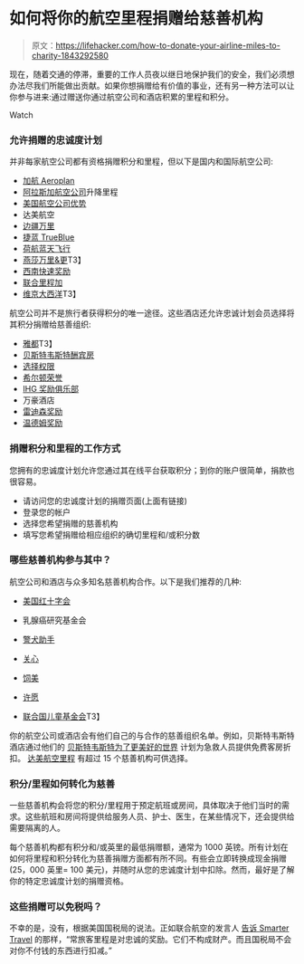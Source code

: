 # 如何将你的航空里程捐赠给慈善机构

> 原文：<https://lifehacker.com/how-to-donate-your-airline-miles-to-charity-1843292580>

现在，随着交通的停滞，重要的工作人员夜以继日地保护我们的安全，我们必须想办法尽我们所能做出贡献。如果你想捐赠给有价值的事业，还有另一种方法可以让你参与进来:通过赠送你通过航空公司和酒店积累的里程和积分。

Watch

### **允许捐赠的忠诚度计划**

并非每家航空公司都有资格捐赠积分和里程，但以下是国内和国际航空公司:

*   [加航 Aeroplan](https://beyondmiles.aeroplan.com/)
*   [阿拉斯加航空公司](https://www.alaskaair.com/content/mileage-plan/use-miles/share-gift-miles/donate-miles)升降里程
*   [美国航空公司优势](https://www.aa.com/i18n/customer-service/about-us/let-good-take-flight/donate.jsp)
*   达美航空
*   [边疆万里](https://www.flyfrontier.com/myfrontier/frontier-charities/?mobile=true)
*   [捷蓝 TrueBlue](https://www.jetblue.com/jetblue-for-good/giving/trueblue-points-donation-platform)
*   [荷航蓝天飞行](https://www.flyingblue.us/en/donation/charities)
*   [燕莎万里&更](https://www.miles-and-more.com/row/en/spend/donate-miles.html)T3】
*   [西南快速奖励](https://www.southwest.com/html/rapidrewards/promotions/donate-points-charity.html)
*   [联合里程加](https://donate.mileageplus.com/)
*   [维京大西洋](https://corporate.virginatlantic.com/gb/en/sustainability/programme-overview/partners/change-for-children.html)T3】

航空公司并不是旅行者获得积分的唯一途径。这些酒店还允许忠诚计划会员选择将其积分捐赠给慈善组织:

*   [雅都](https://all.accor.com/loyalty-program/use/index.en.shtml#charities)T3】
*   [贝斯特韦斯特酬宾房](https://www.bestwestern.com/en_US/rewards/redemption-mall.html)
*   [选择权限](https://www.choicehotels.com/choice-privileges/redeem-points/donations)
*   [希尔顿荣誉](https://hiltonhonors3.hilton.com/en/earn-use-points/exchange/donate-points/charitable-organizations/index.html)
*   [IHG 奖励俱乐部](https://www.ihg.com/rewardsclub/content/us/en/maintain-points)
*   万豪酒店
*   [雷迪森奖励](https://www.radissonhotels.com/en-us/rewards/redeem)
*   [温德姆奖励](https://www.wyndhamhotels.com/wyndham-rewards/redeem/more)

### **捐赠积分和里程的工作方式**

您拥有的忠诚度计划允许您通过其在线平台获取积分；到你的账户很简单，捐款也很容易。

*   请访问您的忠诚度计划的捐赠页面(上面有链接)
*   登录您的帐户
*   选择您希望捐赠的慈善机构
*   填写您希望捐赠给相应组织的确切里程和/或积分数

### 哪些慈善机构参与其中？

航空公司和酒店与众多知名慈善机构合作。以下是我们推荐的几种:

*   [美国红十字会](https://www.redcross.org/)
*   乳腺癌研究基金会
*   [警犬助手](https://www.canineassistants.org/)
*   [关心](https://www.care.org/)
*   [饲美](https://www.feedingamerica.org/)
*   [许愿](https://wish.org/)

*   [联合国儿童基金会](https://www.unicef.org/)T3】

你的航空公司或酒店会有他们自己的与合作的慈善组织名单。例如，贝斯特韦斯特酒店通过他们的 [贝斯特韦斯特为了更美好的世界](https://www.bestwestern.com/en_US/about/better-world.html?URL=https%3A%2F%2Fwww.bestwestern.com%2Fen_US%2Fabout%2Fbetter-world.html&iata=00162850&CJPID=6165143&cjevent=776ff3ef8fbd11ea839100d30a24060b) 计划为急救人员提供免费客房折扣。 [达美航空里程](https://www.delta.com/buygftxfer/displayDonateMiles.action) 有超过 15 个慈善机构可供选择。

### **积分/里程如何转化为慈善**

一些慈善机构会将您的积分/里程用于预定航班或房间，具体取决于他们当时的需求。这些航班和房间将提供给服务人员、护士、医生，在某些情况下，还会提供给需要隔离的人。

每个慈善机构都有积分和/或英里的最低捐赠额，通常为 1000 英镑。所有计划在如何将里程和积分转化为慈善捐赠方面都有所不同。有些会立即转换成现金捐赠(25，000 英里= 100 美元)，并随时从您的忠诚度计划中扣除。然而，最好是了解你的特定忠诚度计划的捐赠资格。

### 这些捐赠可以免税吗？

不幸的是，没有，根据美国国税局的说法。正如联合航空的发言人 [告诉 Smarter Travel](https://www.smartertravel.com/are-miles-given-to-charity-tax-deductible/) 的那样，“常旅客里程是对忠诚的奖励。它们不构成财产。而且国税局不会对你不付钱的东西进行扣减。”